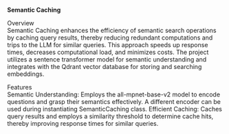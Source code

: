 **Semantic Caching**

Overview<br>
Semantic Caching enhances the efficiency of semantic search operations by caching query results, thereby reducing redundant computations and trips to the LLM for similar queries. This approach speeds up response times, decreases computational load, and minimizes costs. The project utilizes a sentence transformer model for semantic understanding and integrates with the Qdrant vector database for storing and searching embeddings.

Features <br>
Semantic Understanding: Employs the all-mpnet-base-v2 model to encode questions and grasp their semantics effectively. A different encoder can be used during instantiating SemanticCaching class.
Efficient Caching: Caches query results and employs a similarity threshold to determine cache hits, thereby improving response times for similar queries.
